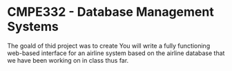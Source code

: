 # CMPE332 - Database Management Systems

The goald of thid project was to create You will write a fully functioning web-based interface for an airline system based on the airline database that we have been working on in class thus far.
